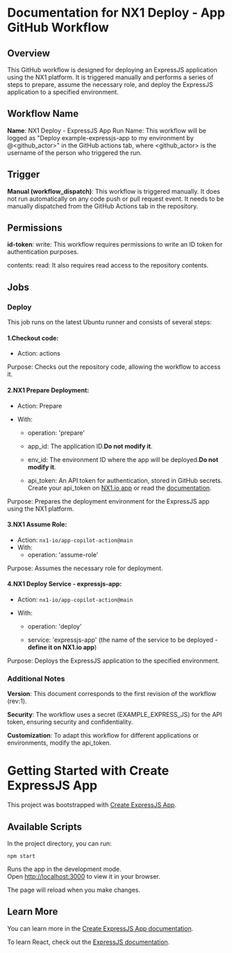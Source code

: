 # Documentation for NX1 Deploy - App GitHub Workflow

## Overview
This GitHub workflow is designed for deploying an ExpressJS application using the NX1 platform. It is triggered manually and performs a series of steps to prepare, assume the necessary role, and deploy the ExpressJS application to a specified environment.

## Workflow Name

**Name**: NX1 Deploy - ExpressJS App
Run Name: This workflow will be logged as "Deploy example-expressjs-app to my environment by @<github_actor>" in the GitHub actions tab, where <github_actor> is the username of the person who triggered the run.

## Trigger

**Manual (workflow_dispatch)**: This workflow is triggered manually. It does not run automatically on any code push or pull request event. It needs to be manually dispatched from the GitHub Actions tab in the repository.

## Permissions

**id-token**: write: This workflow requires permissions to write an ID token for authentication purposes.

contents: read: It also requires read access to the repository contents.

## Jobs

### Deploy

This job runs on the latest Ubuntu runner and consists of several steps:

#### 1.**Checkout code**:

- Action: actions

Purpose: Checks out the repository code, allowing the workflow to access it.

#### 2.**NX1 Prepare Deployment**:

- Action: Prepare
- With:

    - operation: 'prepare'

    - app_id: The application ID.**Do not modify it**.

    - env_id: The environment ID where the app will be deployed.**Do not modify it**. 

    - api_token: An API token for authentication, stored in GitHub secrets. Create your api_token on [NX1.io app](https://app.nx1.io/) or read the [documentation](https://docs.nx1.io/).

Purpose: Prepares the deployment environment for the ExpressJS app using the NX1 platform.

#### 3.**NX1 Assume Role**:

- Action: `nx1-io/app-copilot-action@main`
- With:
    - operation: 'assume-role'

Purpose: Assumes the necessary role for deployment.

#### 4.**NX1 Deploy Service - expressjs-app**:

- Action: `nx1-io/app-copilot-action@main`
- With:

    - operation: 'deploy'

    - service: 'expressjs-app' (the name of the service to be deployed -**define it on NX1.io app**)

Purpose: Deploys the ExpressJS application to the specified environment.

### Additional Notes

**Version**: This document corresponds to the first revision of the workflow (rev:1).

**Security**: The workflow uses a secret (EXAMPLE_EXPRESS_JS) for the API token, ensuring security and confidentiality.

**Customization**: To adapt this workflow for different applications or environments, modify the api_token.


# Getting Started with Create ExpressJS App

This project was bootstrapped with [Create ExpressJS App](https://expressjs.com/).

## Available Scripts

In the project directory, you can run:

    npm start

Runs the app in the development mode.\
Open [http://localhost:3000](http://localhost:3000) to view it in your browser.

The page will reload when you make changes.

## Learn More

You can learn more in the [Create ExpressJS App documentation](https://expressjs.com/en/starter/installing.html).

To learn React, check out the [ExpressJS documentation](https://expressjs.com/).
